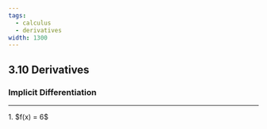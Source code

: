 ```yaml
---
tags:
  - calculus
  - derivatives
width: 1300
---
```


## 3.10 Derivatives

### Implicit Differentiation

---

<grid drag="40 30" drop="topleft">
1. $f(x) = 6$
</grid>
